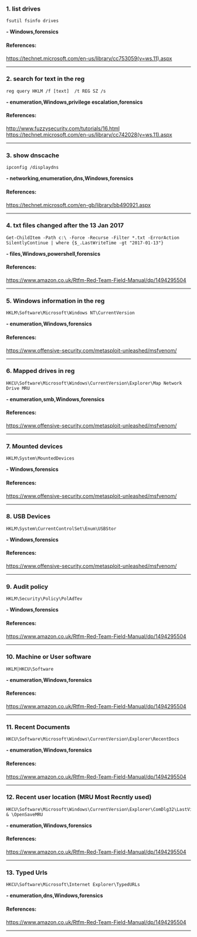 ### 1. list drives
```
fsutil fsinfo drives
```
**- Windows,forensics**
#### References:

https://technet.microsoft.com/en-us/library/cc753059(v=ws.11).aspx
__________
### 2. search for text in the reg
```
reg query HKLM /f [text]  /t REG SZ /s
```
**- enumeration,Windows,privilege escalation,forensics**
#### References:

http://www.fuzzysecurity.com/tutorials/16.html
https://technet.microsoft.com/en-us/library/cc742028(v=ws.11).aspx
__________
### 3. show dnscache
```
ipconfig /displaydns
```
**- networking,enumeration,dns,Windows,forensics**
#### References:

https://technet.microsoft.com/en-gb/library/bb490921.aspx
__________
### 4. txt files changed after the 13 Jan 2017
```
Get-ChildItem -Path c:\ -Force -Recurse -Filter *.txt -ErrorAction SilentlyContinue | where {$_.LastWriteTime -gt "2017-01-13"}
```
**- files,Windows,powershell,forensics**
#### References:

https://www.amazon.co.uk/Rtfm-Red-Team-Field-Manual/dp/1494295504
__________
### 5. Windows information in the reg
```
HKLM\Software\Microsoft\Windows NT\CurrentVersion
```
**- enumeration,Windows,forensics**
#### References:

https://www.offensive-security.com/metasploit-unleashed/msfvenom/
__________
### 6. Mapped drives in reg
```
HKCU\Software\Microsoft\Windows\CurrentVersion\Explorer\Map Network Drive MRU
```
**- enumeration,smb,Windows,forensics**
#### References:

https://www.offensive-security.com/metasploit-unleashed/msfvenom/
__________
### 7. Mounted devices
```
HKLM\System\MountedDevices
```
**- Windows,forensics**
#### References:

https://www.offensive-security.com/metasploit-unleashed/msfvenom/
__________
### 8. USB Devices
```
HKLM\System\CurrentControlSet\Enum\USBStor
```
**- Windows,forensics**
#### References:

https://www.offensive-security.com/metasploit-unleashed/msfvenom/
__________
### 9. Audit policy
```
HKLM\Security\Policy\PolAdTev
```
**- Windows,forensics**
#### References:

https://www.amazon.co.uk/Rtfm-Red-Team-Field-Manual/dp/1494295504
__________
### 10. Machine or User software
```
HKLM|HKCU\Software
```
**- enumeration,Windows,forensics**
#### References:

https://www.amazon.co.uk/Rtfm-Red-Team-Field-Manual/dp/1494295504
__________
### 11. Recent Documents
```
HKCU\Software\Microsoft\Windows\CurrentVersion\Explorer\RecentDocs
```
**- enumeration,Windows,forensics**
#### References:

https://www.amazon.co.uk/Rtfm-Red-Team-Field-Manual/dp/1494295504
__________
### 12. Recent user location (MRU Most Recntly used)
```
HKCU\Software\Microsoft\Windows\CurrentVersion\Explorer\ComDlg32\LastVisitedMRU & \OpenSaveMRU
```
**- enumeration,Windows,forensics**
#### References:

https://www.amazon.co.uk/Rtfm-Red-Team-Field-Manual/dp/1494295504
__________
### 13. Typed Urls
```
HKCU\Software\Microsoft\Internet Explorer\TypedURLs
```
**- enumeration,dns,Windows,forensics**
#### References:

https://www.amazon.co.uk/Rtfm-Red-Team-Field-Manual/dp/1494295504
__________
